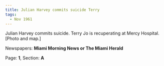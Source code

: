 ```yaml
---  
title: Julian Harvey commits suicide Terry  
tags:  
  - Nov 1961  
---  
```

  
Julian Harvey commits suicide. Terry Jo is recuperating at Mercy Hospital. [Photo and map.]  
  
Newspapers: **Miami Morning News or The Miami Herald**  
  
Page: **1**, Section: **A** 
